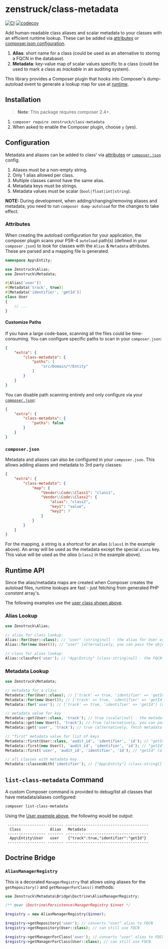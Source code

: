 # zenstruck/class-metadata

[![CI](https://github.com/zenstruck/class-metadata/actions/workflows/ci.yml/badge.svg)](https://github.com/zenstruck/class-metadata/actions/workflows/ci.yml)
[![codecov](https://codecov.io/gh/zenstruck/class-metadata/branch/1.x/graph/badge.svg?token=A8BKCMI6KD)](https://codecov.io/gh/zenstruck/class-metadata)

Add human-readable class aliases and scalar metadata to your classes with
an efficient runtime lookup. These can be added via [attributes](#attributes) or
[composer.json configuration](#composerjson).

1. **Alias**: short name for a class (could be used as an alternative to storing a FQCN
   in the database).
2. **Metadata**: key-value map of scalar values specific to a class (could be used
   to mark a class as _trackable_ in an auditing system).

This library provides a Composer plugin that hooks into Composer's dump-autoload
event to generate a lookup map for use at [runtime](#runtime-api).

## Installation

> **Note**: This package requires composer 2.4+.

1. `composer require zenstruck/class-metadata`
2. When asked to enable the Composer plugin, choose `y` (yes).

## Configuration

Metadata and aliases can be added to class' via [attributes](#attributes) or
[`composer.json`](#composerjson) config.

1. Aliases must be a non-empty string.
2. Only 1 alias allowed per class.
3. Multiple classes cannot have the same alias.
4. Metadata keys must be strings.
5. Metadata values must be scalar (`bool|float|int|string`).

**NOTE:** During development, when adding/changing/removing aliases and
metadata, you need to run `composer dump-autoload` for the changes to take
effect.

### Attributes

When creating the autoload configuration for your application, the composer
plugin scans your PSR-4 `autoload` path(s) (defined in your `composer.json`)
to look for classes with the `Alias` & `Metadata` attributes. These are
parsed and a mapping file is generated.

```php
namespace App\Entity;

use Zenstruck\Alias;
use Zenstruck\Metadata;

#[Alias('user')]
#[Metadata('track', true)]
#[Metadata('identifier', 'getId')]
class User
{
    // ...
}
```

#### Customize Paths

If you have a large code-base, scanning all the files could be time-consuming.
You can configure specific paths to scan in your `composer.json`:

```json
{
    "extra": {
        "class-metadata": {
            "paths": [
                "src/Domain/*/Entity"
            ]
        }
    }
}
```

You can disable path scanning entirely and only configure via your
[`composer.json`](#composerjson):

```json
{
    "extra": {
        "class-metadata": {
            "paths": false
        }
    }
}
```

### `composer.json`

Metadata and aliases can also be configured in your `composer.json`. This allows
adding aliases and metadata to 3rd party classes:

```json
{
    "extra": {
        "class-metadata": {
            "map": {
                "Vendor\\Code\\Class1": "class1",
                "Vendor\\Code\\Class2": {
                    "alias": "class2",
                    "key1": "value",
                    "key2": 7
                }
            }
        }
    }
}
```

For the mapping, a string is a shortcut for an alias (`class1` in the example
above). An array will be used as the metadata except the special `alias` key.
This value will be used as the _alias_ (`class2` in the example above).

## Runtime API

Since the alias/metadata maps are created when Composer creates the
autoload files, runtime lookups are fast - just fetching from generated
PHP _constant_ array's.

The following examples use the [user class shown above](#attributes).

### Alias Lookup

```php
use Zenstruck\Alias;

// alias for class lookup:
Alias::for(User::class); // "user" (string|null - the alias for User or null if none)
Alias::for(new User()); // "user" (alternatively, you can pass the object directly)

// class for alias lookup:
Alias::classFor('user'); // "App\Entity" (class-string|null - the FQCN whose alias is "user")
```

### Metadata Lookup

```php
use Zenstruck\Metadata;

// metadata for a class
Metadata::for(User::class); // ['track' => true, 'identifier' => 'getId'] (array<string,scalar> - metadata array for User or empty array if none)
Metadata::for(new User()); // ['track' => true, 'identifier' => 'getId'] (alternatively, you can pass the object directly)
Metadata::for('user'); // ['track' => true, 'identifier' => 'getId'] (alternatively, fetch metadata by a class' alias)

// metadata value for key
Metadata::get(User::class, 'track'); // true (scalar|null - the metadata value for "key" or null if none)
Metadata::get(new User(), 'track'); // true (alternatively, you can pass the object directly)
Metadata::get('user', 'track'); // true (alternatively, fetch metadata by a class' alias)

// "first" metadata value for list of keys
Metadata::first(User::class, 'audit_id', 'identifier', 'id'); // "getId" (scalar|null - first metadata value found for" keys" (left to right) or null if none)
Metadata::first(new User(), 'audit_id', 'identifier', 'id'); // "getId" (alternatively, you can pass the object directly)
Metadata::first('user', 'audit_id', 'identifier', 'id'); // "getId" (alternatively, fetch metadata by a class' alias)

// all classes with metadata key
Metadata::classesWith('identifier'); // ["App\Entity"] (class-string[] - FQCN's that have metadata with key "identifier")
```

## `list-class-metadata` Command

A custom Composer command is provided to debug/list all classes that
have metadata/aliases configured:

```bash
composer list-class-metadata
```

Using the [User example above](#attributes), the following would be output:

```
 ----------------- ------- -------------------------------------
  Class             Alias   Metadata
 ----------------- ------- -------------------------------------
  App\Entity\User   user    {"track":true,"identifier":"getId"}
 ----------------- ------- -------------------------------------
```

## Doctrine Bridge

### `AliasManagerRegistry`

This is a decorated `ManagerRegistry` that allows using aliases for the
`getRepository()` and `getManagerForClass()` methods:

```php
use Zenstruck\Metadata\Bridge\Doctrine\AliasManagerRegistry;

/** @var \Doctrine\Persistence\ManagerRegistry $inner */

$registry = new AliasManagerRegistry($inner);

$registry->getRepository('user'); // converts "user" alias to FQCN
$registry->getRepository(User::class); // can still use FQCN

$registry->getManagerForClass('user'); // converts "user" alias to FQCN
$registry->getManagerForClass(User::class); // can still use FQCN
```
